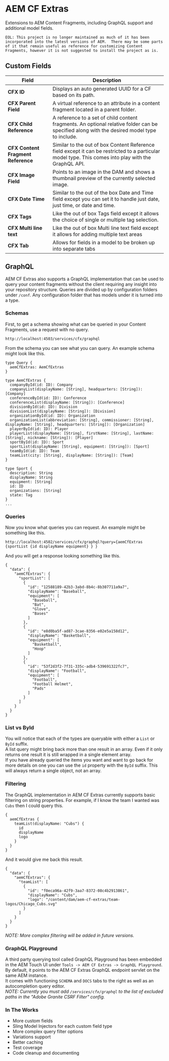 # AEM CF Extras
Extensions to AEM Content Fragments, including GraphQL support and additional model fields.

```
EOL: This project is no longer maintained as much of it has been incorporated into the latest versions of AEM.  There may be some parts of it that remain useful as reference for customizing Content Fragments, however it is not suggested to install the project as is.
```


## Custom Fields
Field | Description
------------ | -------------
**CFX ID** | Displays an auto generated UUID for a CF based on its path.
**CFX Parent Field** | A virtual reference to an attribute in a content fragment located in a parent folder.
**CFX Child Reference** | A reference to a set of child content fragments. An optional relative folder can be specified along with the desired model type to include.
**CFX Content Fragment Reference** | Similar to the out of box Content Reference field except it can be restricted to a particular model type. This comes into play with the GraphQL API.
**CFX Image Field** | Points to an image in the DAM and shows a thumbnail preview of the currently selected image.
**CFX Date Time** | Similar to the out of the box Date and Time field except you can set it to handle just date, just time, or date and time.
**CFX Tags** | Like the out of box Tags field except it allows the choice of single or multiple tag selection.
**CFX Multi line text** | Like the out of box Multi line text field except it allows for adding multiple text areas
**CFX Tab** | Allows for fields in a model to be broken up into separate tabs

## GraphQL ##
AEM CF Extras also supports a GraphQL implementation that can be used to query your content fragments without the client requiring any insight into your repository structure.
Queries are divided up by configuration folders under `/conf`.  Any configuration folder that has models under it is turned into a type.  
### Schemas ###
First, to get a schema showing what can be queried in your Content Fragments, use a request with no query.  
```
http://localhost:4503/services/cfx/graphql
```  
From the schema you can see what you can query.  An example schema might look like this.  
```
type Query {
  aemCfExtras: AemCfExtras
}

type AemCfExtras {
  companyById(id: ID): Company
  companyList(displayName: [String], headquarters: [String]): [Company]
  conferenceById(id: ID): Conference
  conferenceList(displayName: [String]): [Conference]
  divisionById(id: ID): Division
  divisionList(displayName: [String]): [Division]
  organizationById(id: ID): Organization
  organizationList(abbreviation: [String], commissioner: [String], displayName: [String], headquarters: [String]): [Organization]
  playerById(id: ID): Player
  playerList(displayName: [String], firstName: [String], lastName: [String], nickname: [String]): [Player]
  sportById(id: ID): Sport
  sportList(displayName: [String], equipment: [String]): [Sport]
  teamById(id: ID): Team
  teamList(city: [String], displayName: [String]): [Team]
}

type Sport {
  description: String
  displayName: String
  equipment: [String]
  id: ID
  organizations: [String]
  state: Tag
}
...
```
### Queries ###
Now you know what queries you can request.  An example might be something like this.  
```
http://localhost:4502/services/cfx/graphql?query={aemCfExtras {sportList {id displayName equipment} } }
```
And you will get a response looking something like this.
```
{
  "data": {
    "aemCfExtras": {
      "sportList": [
        {
          "id": "12588189-42b3-3abd-8b4c-8b307711a9a7",
          "displayName": "Baseball",
          "equipment": [
            "Baseball",
            "Bat",
            "Glove",
            "Bases"
          ]
        },
        {
          "id": "e8d0ba5f-ad87-3cae-8356-e02e5a158d12",
          "displayName": "Basketball",
          "equipment": [
            "Basketball",
            "Hoop"
          ]
        },
        {
          "id": "53f2d3f2-7f31-335c-adb4-539691322fc7",
          "displayName": "Football",
          "equipment": [
            "Football",
            "Football Helmet",
            "Pads"
          ]
        }
      ]
    }
  }
}
```
### List vs ById ###
You will notice that each of the types are queryable with either a `List` or `ById` suffix.  
A list query might bring back more than one result in an array.  Even if it only returns one result it is still wrapped in a single element array.  
If you have already queried the items you want and want to go back for more details on one you can use the `id` property with the `ById` suffix.  This will always return a single object, not an array.  

### Filtering ###
The GraphQL implementation in AEM CF Extras currently supports basic filtering on string properties.  For example, if I know the team I wanted was `Cubs` then I could query this.
```
{
  aemCfExtras {
    teamList(displayName: "Cubs") {
      id
      displayName
      logo
    }
  }
}
```
And it would give me back this result.
```
{
  "data": {
    "aemCfExtras": {
      "teamList": [
        {
          "id": "f0eca96a-42f9-3aa7-8372-08c4b2913861",
          "displayName": "Cubs",
          "logo": "/content/dam/aem-cf-extras/team-logos/Chicago_Cubs.svg"
        }
      ]
    }
  }
}
```
*NOTE: More complex filtering will be added in future versions.*

### GraphQL Playground ###
A third party querying tool called GraphQL Playground has been embedded in the AEM Touch UI under `Tools -> AEM CF Extras -> GraphQL Playground`.  
By default, it points to the AEM CF Extras GraphQL endpoint servlet on the same AEM instance.  
It comes with functioning `SCHEMA` and `DOCS` tabs to the right as well as an autocompletion query editor.  
*NOTE: Currently you must add `/services/cfx/graphql` to the list of excluded paths in the "Adobe Granite CSRF Filter" config.*  

### In The Works ###
* More custom fields
* Sling Model Injectors for each custom field type
* More complex query filter options
* Variations support
* Better caching
* Test coverage
* Code cleanup and documenting